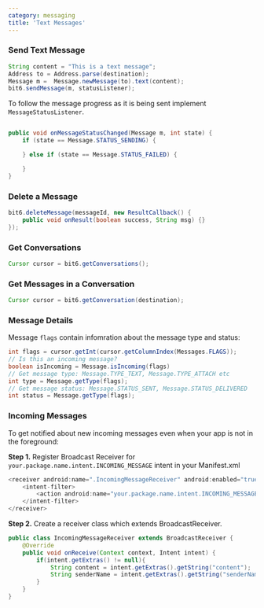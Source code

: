 ```yaml
---
category: messaging
title: 'Text Messages'
---
```



### Send Text Message

```java
String content = "This is a text message";
Address to = Address.parse(destination);
Message m =  Message.newMessage(to).text(content);
bit6.sendMessage(m, statusListener);
```

To follow the message progress as it is being sent implement `MessageStatusListener`.

```java

public void onMessageStatusChanged(Message m, int state) {
    if (state == Message.STATUS_SENDING) {

    } else if (state == Message.STATUS_FAILED) {

    }
}
```

### Delete a Message

```java
bit6.deleteMessage(messageId, new ResultCallback() {
    public void onResult(boolean success, String msg) {}
});
```

### Get Conversations

```java
Cursor cursor = bit6.getConversations();
```

### Get Messages in a Conversation

```java
Cursor cursor = bit6.getConversation(destination);
```

### Message Details

Message `flags` contain infomration about the message type and status:

```java
int flags = cursor.getInt(cursor.getColumnIndex(Messages.FLAGS));
// Is this an incoming message?
boolean isIncoming = Message.isIncoming(flags)
// Get message type: Message.TYPE_TEXT, Message.TYPE_ATTACH etc
int type = Message.getType(flags);
// Get message status: Message.STATUS_SENT, Message.STATUS_DELIVERED
int status = Message.getType(flags);
```

### Incoming Messages

To get notified about new incoming messages even when your app is not in the foreground:

**Step 1.** Register Broadcast Receiver for `your.package.name.intent.INCOMING_MESSAGE` intent in your Manifest.xml

```java
<receiver android:name=".IncomingMessageReceiver" android:enabled="true">
    <intent-filter>
        <action android:name="your.package.name.intent.INCOMING_MESSAGE"></action>
    </intent-filter>
</receiver>
```

**Step 2.** Create a receiver class which extends BroadcastReceiver.

```java
public class IncomingMessageReceiver extends BroadcastReceiver {
    @Override
    public void onReceive(Context context, Intent intent) {
        if(intent.getExtras() != null){
            String content = intent.getExtras().getString("content");
            String senderName = intent.getExtras().getString("senderName");
        }
    }
}
```

